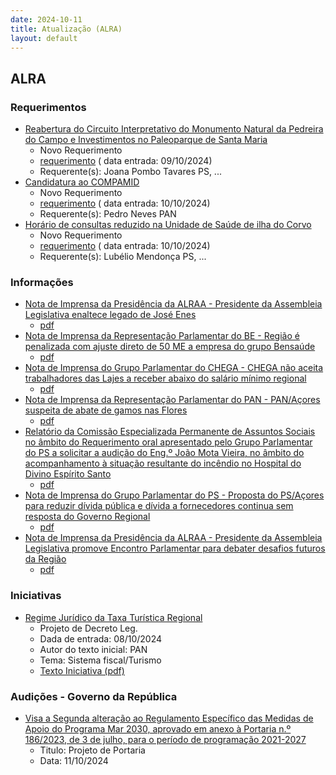 ```yaml
---
date: 2024-10-11
title: Atualização (ALRA)
layout: default
---
```

## ALRA

### Requerimentos

* [Reabertura do Circuito Interpretativo do Monumento Natural da Pedreira do Campo e Investimentos no Paleoparque de Santa Maria](http://base.alra.pt:82/4DACTION/w_pesquisa_registo/4/8545)
  * Novo Requerimento
  * [requerimento](http://base.alra.pt:82/Doc_Req/XIIIreque174.pdf) ( data entrada: 09/10/2024)
  * Requerente(s): Joana Pombo Tavares PS, ...
* [Candidatura ao COMPAMID](http://base.alra.pt:82/4DACTION/w_pesquisa_registo/4/8546)
  * Novo Requerimento
  * [requerimento](http://base.alra.pt:82/Doc_Req/XIIIreque175.pdf) ( data entrada: 10/10/2024)
  * Requerente(s): Pedro Neves PAN
* [Horário de consultas reduzido na Unidade de Saúde de ilha do Corvo](http://base.alra.pt:82/4DACTION/w_pesquisa_registo/4/8547)
  * Novo Requerimento
  * [requerimento](http://base.alra.pt:82/Doc_Req/XIIIreque176.pdf) ( data entrada: 10/10/2024)
  * Requerente(s): Lubélio Mendonça PS, ...

### Informações

* [Nota de Imprensa da Presidência da ALRAA - Presidente da Assembleia Legislativa enaltece legado de José Enes](http://base.alra.pt:82/4DACTION/w_pesquisa_registo/8/20395)
  * [pdf](http://base.alra.pt:82/Doc_Noticias/NI20395.pdf)
* [Nota de Imprensa da Representação Parlamentar do BE - Região é penalizada com ajuste direto de 50 ME a empresa do grupo Bensaúde](http://base.alra.pt:82/4DACTION/w_pesquisa_registo/8/20396)
  * [pdf](http://base.alra.pt:82/Doc_Noticias/NI20396.pdf)
* [Nota de Imprensa do Grupo Parlamentar do CHEGA - CHEGA não aceita trabalhadores das Lajes a receber abaixo do salário mínimo regional](http://base.alra.pt:82/4DACTION/w_pesquisa_registo/8/20397)
  * [pdf](http://base.alra.pt:82/Doc_Noticias/NI20397.pdf)
* [Nota de Imprensa da Representação Parlamentar do PAN - PAN/Açores suspeita de abate de gamos nas Flores](http://base.alra.pt:82/4DACTION/w_pesquisa_registo/8/20398)
  * [pdf](http://base.alra.pt:82/Doc_Noticias/NI20398.pdf)
* [Relatório da Comissão Especializada Permanente de Assuntos Sociais no âmbito do Requerimento oral apresentado pelo Grupo Parlamentar do PS a solicitar a audição do Eng.º João Mota Vieira, no âmbito do acompanhamento à situação resultante do incêndio no Hospital do Divino Espírito Santo](http://base.alra.pt:82/4DACTION/w_pesquisa_registo/8/20399)
  * [pdf](http://base.alra.pt:82/Doc_Noticias/NI20399.pdf)
* [Nota de Imprensa do Grupo Parlamentar do PS - Proposta do PS/Açores para reduzir dívida pública e dívida a fornecedores continua sem resposta do Governo Regional](http://base.alra.pt:82/4DACTION/w_pesquisa_registo/8/20401)
  * [pdf](http://base.alra.pt:82/Doc_Noticias/NI20401.pdf)
* [Nota de Imprensa da Presidência da ALRAA - Presidente da Assembleia Legislativa promove Encontro Parlamentar para debater desafios futuros da Região](http://base.alra.pt:82/4DACTION/w_pesquisa_registo/8/20402)
  * [pdf](http://base.alra.pt:82/Doc_Noticias/NI20402.pdf)

### Iniciativas

* [Regime Jurídico da Taxa Turística Regional](http://base.alra.pt:82/4DACTION/w_pesquisa_registo/3/3641)
  * Projeto de Decreto Leg.
  * Dada de entrada: 08/10/2024
  * Autor do texto inicial: PAN
  * Tema: Sistema fiscal/Turismo
  * [Texto Iniciativa (pdf)](http://base.alra.pt:82/iniciativas/iniciativas/XIIIEPjDLR019.pdf)

### Audições - Governo da República

* [Visa a Segunda alteração ao Regulamento Específico das Medidas de Apoio do Programa Mar 2030, aprovado em anexo à Portaria n.º 186/2023, de 3 de julho, para o período de programação 2021-2027](http://base.alra.pt:82/4DACTION/w_pesquisa_registo/2/3282)
  * Titulo: Projeto de Portaria
  * Data: 11/10/2024
